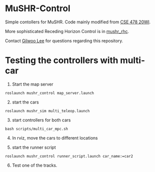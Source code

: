# MuSHR-Control

Simple contollers for MuSHR. Code mainly modified from [CSE 478 20WI](https://gitlab.cs.washington.edu/cse478/20wi/mushr_control).

More sophisticated Receding Horizon Control is in [mushr_rhc](https://github.com/prl-mushr/mushr_rhc).

Contact [Gilwoo Lee](mailto:gilwoo301@gmail.com) for questions regarding this repository.


# Testing the controllers with multi-car

1. Start the map server
```
roslaunch mushr_control map_server.launch
```

2. start the cars
```
roslaunch mushr_sim multi_teleop.launch
```

3. start controllers for both cars
```
bash scripts/multi_car_mpc.sh
```

4. In rviz, move the cars to different locations

5. start the runner script 
```
roslaunch mushr_control runner_script.launch car_name:=car2
```

6. Test one of the tracks.
